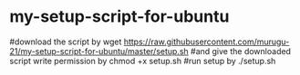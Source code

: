 # my-setup-script-for-ubuntu
#download the script by 
wget https://raw.githubusercontent.com/murugu-21/my-setup-script-for-ubuntu/master/setup.sh
#and give the downloaded script write permission by
chmod +x setup.sh
#run setup by
./setup.sh
